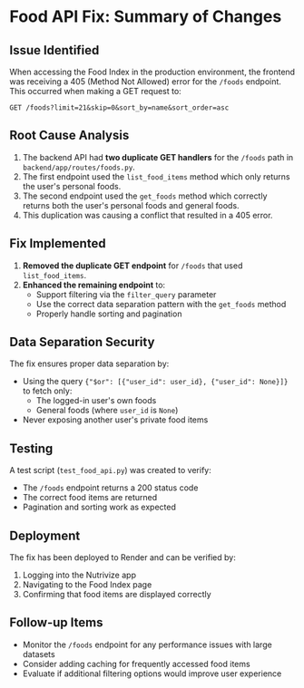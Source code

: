 # Food API Fix: Summary of Changes

## Issue Identified
When accessing the Food Index in the production environment, the frontend was receiving a 405 (Method Not Allowed) error for the `/foods` endpoint. This occurred when making a GET request to:
```
GET /foods?limit=21&skip=0&sort_by=name&sort_order=asc
```

## Root Cause Analysis
1. The backend API had **two duplicate GET handlers** for the `/foods` path in `backend/app/routes/foods.py`.
2. The first endpoint used the `list_food_items` method which only returns the user's personal foods.
3. The second endpoint used the `get_foods` method which correctly returns both the user's personal foods and general foods.
4. This duplication was causing a conflict that resulted in a 405 error.

## Fix Implemented
1. **Removed the duplicate GET endpoint** for `/foods` that used `list_food_items`.
2. **Enhanced the remaining endpoint** to:
   - Support filtering via the `filter_query` parameter
   - Use the correct data separation pattern with the `get_foods` method
   - Properly handle sorting and pagination

## Data Separation Security
The fix ensures proper data separation by:
- Using the query `{"$or": [{"user_id": user_id}, {"user_id": None}]}` to fetch only:
  - The logged-in user's own foods
  - General foods (where `user_id` is `None`)
- Never exposing another user's private food items

## Testing
A test script (`test_food_api.py`) was created to verify:
- The `/foods` endpoint returns a 200 status code
- The correct food items are returned
- Pagination and sorting work as expected

## Deployment
The fix has been deployed to Render and can be verified by:
1. Logging into the Nutrivize app
2. Navigating to the Food Index page
3. Confirming that food items are displayed correctly

## Follow-up Items
- Monitor the `/foods` endpoint for any performance issues with large datasets
- Consider adding caching for frequently accessed food items
- Evaluate if additional filtering options would improve user experience
